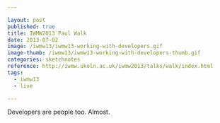 ```yaml
---

layout: post
published: true
title: IWMW2013 Paul Walk
date: 2013-07-02
image: /iwmw13/iwmw13-working-with-developers.gif
image-thumb: /iwmw13/iwmw13-working-with-developers-thumb.gif
categories: sketchnotes
reference: http://iwmw.ukoln.ac.uk/iwmw2013/talks/walk/index.html
tags:
  - iwmw13
  - live

---
```


Developers are people too. Almost.
